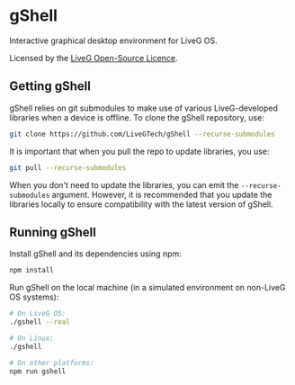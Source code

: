 # gShell
Interactive graphical desktop environment for LiveG OS.

Licensed by the [LiveG Open-Source Licence](LICENCE.md).

## Getting gShell
gShell relies on git submodules to make use of various LiveG-developed libraries when a device is offline. To clone the gShell repository, use:

```bash
git clone https://github.com/LiveGTech/gShell --recurse-submodules
```

It is important that when you pull the repo to update libraries, you use:

```bash
git pull --recurse-submodules
```

When you don't need to update the libraries, you can emit the `--recurse-submodules` argument. However, it is recommended that you update the libraries locally to ensure compatibility with the latest version of gShell.

## Running gShell
Install gShell and its dependencies using npm:

```bash
npm install
```

Run gShell on the local machine (in a simulated environment on non-LiveG OS systems):

```bash
# On LiveG OS:
./gshell --real

# On Linux:
./gshell

# On other platforms:
npm run gshell
```
